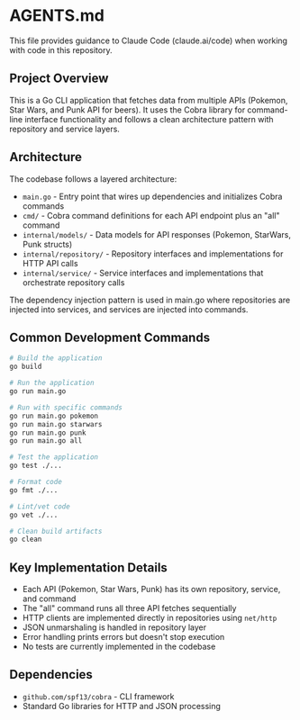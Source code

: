 # AGENTS.md

This file provides guidance to Claude Code (claude.ai/code) when working with code in this repository.

## Project Overview

This is a Go CLI application that fetches data from multiple APIs (Pokemon, Star Wars, and Punk API for beers). It uses the Cobra library for command-line interface functionality and follows a clean architecture pattern with repository and service layers.

## Architecture

The codebase follows a layered architecture:

- `main.go` - Entry point that wires up dependencies and initializes Cobra commands
- `cmd/` - Cobra command definitions for each API endpoint plus an "all" command
- `internal/models/` - Data models for API responses (Pokemon, StarWars, Punk structs)
- `internal/repository/` - Repository interfaces and implementations for HTTP API calls
- `internal/service/` - Service interfaces and implementations that orchestrate repository calls

The dependency injection pattern is used in main.go where repositories are injected into services, and services are injected into commands.

## Common Development Commands

```bash
# Build the application
go build

# Run the application
go run main.go

# Run with specific commands
go run main.go pokemon
go run main.go starwars  
go run main.go punk
go run main.go all

# Test the application
go test ./...

# Format code
go fmt ./...

# Lint/vet code
go vet ./...

# Clean build artifacts
go clean
```

## Key Implementation Details

- Each API (Pokemon, Star Wars, Punk) has its own repository, service, and command
- The "all" command runs all three API fetches sequentially
- HTTP clients are implemented directly in repositories using `net/http`
- JSON unmarshaling is handled in repository layer
- Error handling prints errors but doesn't stop execution
- No tests are currently implemented in the codebase

## Dependencies

- `github.com/spf13/cobra` - CLI framework
- Standard Go libraries for HTTP and JSON processing